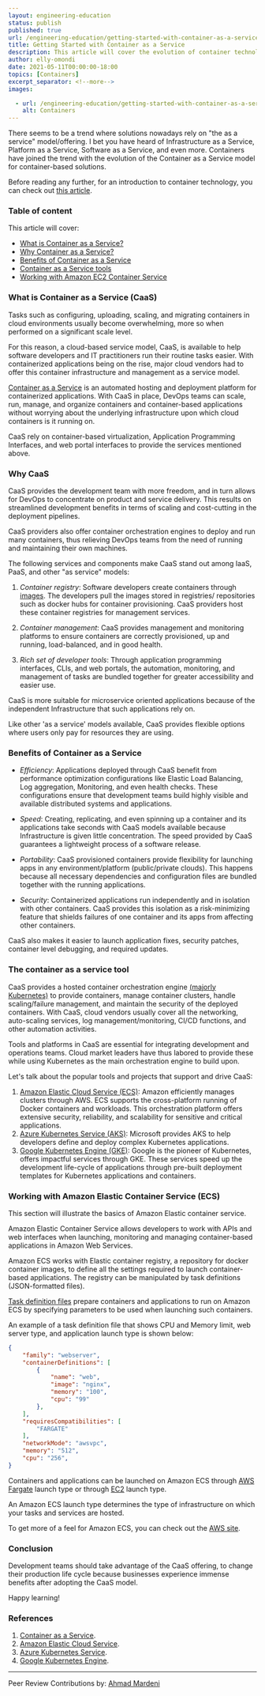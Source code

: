 ```yaml
---
layout: engineering-education
status: publish
published: true
url: /engineering-education/getting-started-with-container-as-a-service/
title: Getting Started with Container as a Service
description: This article will cover the evolution of container technology into a container as a service model, the importance of CaaS to developers, and the building blocks of container as a service. At the end of the article, the reader will learn how to work with available CaaS tools. 
author: elly-omondi
date: 2021-05-11T00:00:00-18:00
topics: [Containers]
excerpt_separator: <!--more-->
images:

  - url: /engineering-education/getting-started-with-container-as-a-service/hero.jpg
    alt: Containers
---
```

There seems to be a trend where solutions nowadays rely on "the as a service" model/offering. I bet you have heard of Infrastructure as a Service, Platform as a Service, Software as a Service, and even more. Containers have joined the trend with the evolution of the Container as a Service model for container-based solutions.
<!--more-->
Before reading any further, for an introduction to container technology, you can check out [this article](/engineering-education/history-of-container-technology).

### Table of content
This article will cover:
- [What is Container as a Service?](#what-is-container-as-a-service-(Caas))
- [Why Container as a Service?](#Why-CaaS)
- [Benefits of Container as a Service](#Benefits-of-container-as-a-service)
- [Container as a Service tools](#The-container-as-a-service-tool)
- [Working with Amazon EC2 Container Service](#Working-with-Amazon-Elastic-Container-Service-(ECS))

### What is Container as a Service (CaaS)
Tasks such as configuring, uploading, scaling, and migrating containers in cloud environments usually become overwhelming, more so when performed on a significant scale level. 

For this reason, a cloud-based service model, CaaS, is available to help software developers and IT practitioners run their routine tasks easier. With containerized applications being on the rise, major cloud vendors had to offer this container infrastructure and management as a service model.

[Container as a Service](https://www.atlassian.com/continuous-delivery/microservices/containers-as-a-service) is an automated hosting and deployment platform for containerized applications. With CaaS in place, DevOps teams can scale, run, manage, and organize containers and container-based applications without worrying about the underlying infrastructure upon which cloud containers is it running on.

CaaS rely on container-based virtualization, Application Programming Interfaces, and web portal interfaces to provide the services mentioned above.

### Why CaaS
CaaS provides the development team with more freedom, and in turn allows for DevOps to concentrate on product and service delivery. This results on streamlined development benefits in terms of scaling and cost-cutting in the deployment pipelines.

CaaS providers also offer container orchestration engines to deploy and run many containers, thus relieving DevOps teams from the need of running and maintaining their own machines.

The following services and components make CaaS stand out among IaaS, PaaS, and other "as service" models:
1. *Container registry*:  Software developers create containers through [images](https://phoenixnap.com/kb/docker-image-vs-container). The developers pull the images stored in registries/ repositories such as docker hubs for container provisioning. CaaS providers host these container registries for management services.

2. *Container management*: CaaS provides management and monitoring platforms to ensure containers are correctly provisioned, up and running, load-balanced, and in good health.

3. *Rich set of developer tools*: Through application programming interfaces, CLIs, and web portals, the automation, monitoring, and management of tasks are bundled together for greater accessibility and easier use.

CaaS is more suitable for microservice oriented applications because of the independent Infrastructure that such applications rely on.

Like other 'as a service' models available, CaaS provides flexible options where users only pay for resources they are using.

### Benefits of Container as a Service
- *Efficiency*: Applications deployed through CaaS benefit from performance optimization configurations like Elastic Load Balancing, Log aggregation, Monitoring, and even health checks. These configurations ensure that development teams build highly visible and available distributed systems and applications.

- *Speed*: Creating, replicating, and even spinning up a container and its applications take seconds with CaaS models available because  Infrastructure is given little concentration. The speed provided by CaaS guarantees a lightweight process of a software release.

- *Portability*: CaaS provisioned containers provide flexibility for launching apps in any environment/platform (public/private clouds). This happens because all necessary dependencies and configuration files are bundled together with the running applications.

- *Security*: Containerized applications run independently and in isolation with other containers. CaaS provides this isolation as a risk-minimizing feature that shields failures of one container and its apps from affecting other containers.
 
CaaS also makes it easier to launch application fixes, security patches, container level debugging, and required updates.

### The container as a service tool
CaaS provides a hosted container orchestration engine [(majorly Kubernetes)](/engineering-education/search/?q=Kubernetes) to provide containers, manage container clusters, handle scaling/failure management, and maintain the security of the deployed containers. With CaaS, cloud vendors usually cover all the networking, auto-scaling services, log management/monitoring, CI/CD functions, and other automation activities.

Tools and platforms in CaaS are essential for integrating development and operations teams. Cloud market leaders have thus labored to provide these while using Kubernetes as the main orchestration engine to build upon.

Let's talk about the popular tools and projects that support and drive CaaS:
1. [Amazon Elastic Cloud Service (ECS)](https://aws.amazon.com/ec2/): Amazon efficiently manages clusters through AWS. ECS supports the cross-platform running of Docker containers and workloads.
This orchestration platform offers extensive security, reliability, and scalability for sensitive and critical applications.
2. [Azure Kubernetes Service (AKS)](https://azure.microsoft.com/en-us/services/kubernetes-service/#getting-started): Microsoft provides AKS to help developers define and deploy complex Kubernetes applications. 
3. [Google Kubernetes Engine (GKE)](https://cloud.google.com/kubernetes-engine): Google is the pioneer of Kubernetes, offers impactful services through GKE. These services speed up the development life-cycle of applications through pre-built deployment templates for Kubernetes applications and containers.
 
### Working with Amazon Elastic Container Service (ECS)
This section will illustrate the basics of Amazon Elastic container service.

Amazon Elastic Container Service allows developers to work with APIs and web interfaces when launching, monitoring and managing container-based applications in Amazon Web Services.

Amazon ECS works with Elastic container registry, a repository for docker container images, to define all the settings required to launch container-based applications. The registry can be manipulated by task definitions (JSON-formatted files).

[Task definition files](https://docs.aws.amazon.com/AmazonECS/latest/developerguide/task_definitions.html) prepare containers and applications to run on Amazon ECS by specifying parameters to be used when launching such containers.

An example of a task definition file that shows CPU and Memory limit, web server type, and application launch type is shown below:
```JSON
{
    "family": "webserver",
    "containerDefinitions": [
        {
            "name": "web",
            "image": "nginx",
            "memory": "100",
            "cpu": "99"
        },
    ],
    "requiresCompatibilities": [
        "FARGATE"
    ],
    "networkMode": "awsvpc",
    "memory": "512",
    "cpu": "256",
}
```

Containers and applications can be launched on Amazon ECS through [AWS Fargate](https://docs.aws.amazon.com/AmazonECS/latest/developerguide/launch_types.html) launch type or through [EC2](https://docs.aws.amazon.com/AmazonECS/latest/developerguide/launch_types.html) launch type.

An Amazon ECS launch type determines the type of infrastructure on which your tasks and services are hosted.

To get more of a feel for Amazon ECS, you can check out the [AWS site](https://aws.amazon.com/ecs/getting-started/).

### Conclusion
Development teams should take advantage of the CaaS offering, to change their production life cycle because businesses experience immense benefits after adopting the CaaS model.

Happy learning!

### References
1. [Container as a Service](https://www.atlassian.com/continuous-delivery/microservices/containers-as-a-service).
2. [Amazon Elastic Cloud Service](https://aws.amazon.com/ecs/getting-started/).
3. [Azure Kubernetes Service](https://azure.microsoft.com/en-us/services/kubernetes-service/#getting-started).
4. [Google Kubernetes Engine](https://cloud.google.com/kubernetes-engine).

---
Peer Review Contributions by: [Ahmad Mardeni](/engineering-education/authors/ahmad-mardeni/)
